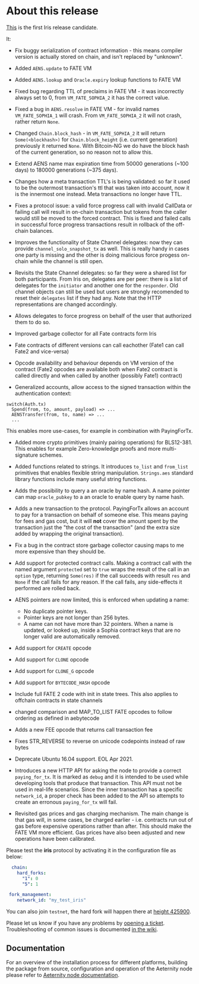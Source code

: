 # About this release

[This](https://github.com/aeternity/aeternity/releases/tag/v6.0.0-rc1) is the first Iris release candidate.

It:

* Fix buggy serialization of contract information - this means compiler version is actually
  stored on chain, and isn't replaced by "unknown".

* Added `AENS.update` to FATE VM

* Added `AENS.lookup` and `Oracle.expiry` lookup functions to FATE VM

* Fixed bug regarding TTL of preclaims in FATE VM - it was incorrectly always
  set to 0, from `VM_FATE_SOPHIA_2` it has the correct value.

* Fixed a bug in `AENS.resolve` in FATE VM - for invalid names `VM_FATE_SOPHIA_1`
  will crash. From `VM_FATE_SOPHIA_2` it will not crash, rather return `None`.

* Changed `Chain.block_hash` - in `VM_FATE_SOPHIA_2` it will return
  `Some(<blockhash>)` for `Chain.block_height` (i.e. current generation)
  previously it returned `None`. With Bitcoin-NG we do have the block hash of
  the current generation, so no reason not to allow this.

* Extend AENS name max expiration time from 50000 generations (~100 days) to
  180000 generations (~375 days).

* Changes how a meta transaction TTL's is being validated: so far it used to
  be the outermost transaction's ttl that was taken into account, now it is
  the innermost one instead. Meta transactions no longer have TTL.

* Fixes a protocol issue: a valid force progress call with invalid CallData or
  failing call will result in on-chain transaction but tokens from the caller
  would still be moved to the forced contract. This is fixed and failed calls
  in successful force progress transactions result in rollback of the
  off-chain balances.

* Improves the functionality of State Channel delegates: now they can provide
  `channel_solo_snapshot_tx` as well. This is really handy in cases one party
  is missing and the other is doing malicious force progess on-chain while the
  channel is still open.

* Revisits the State Channel delegates: so far they were a shared list for
  both participants. From Iris on, delegates are per peer: there is a list of
  delegates for the `initiator` and another one for the `responder`. Old
  channel objects can still be used but users are strongly recomended to reset
  their `delegates` list if they had any. Note that the HTTP representations
  are changed accordingly.

* Allows delegates to force progress on behalf of the user that authorized
  them to do so.

* Improved garbage collector for all Fate contracts form Iris

* Fate contracts of different versions can call eachother (Fate1 can call Fate2 and vice-versa)

* Opcode availability and behaviour depends on VM version of the contract
  (Fate2 opcodes are available both when Fate2 contract is called directly and
  when called by another (possibly Fate1) contract)

* Generalized accounts, allow access to the signed transaction within the authentication context:
```
switch(Auth.tx)
  Spend(from, to, amount, payload) => ...
  AENSTransfer(from, to, name) => ...
  ...
```
  This enables more use-cases, for example in combination with PayingForTx.

* Added more crypto primitives (mainly pairing operations) for BLS12-381. This
  enables for example Zero-knowledge proofs and more multi-signature schemes.

* Added functions related to strings. It introduces `to_list` and `from_list`
  primitives that enables flexible string manipulation. `Strings.aes` standard
  library functions include many useful string functions.

* Adds the possibility to query a an oracle by name hash. A name pointer can
  map `oracle_pubkey` to a an oracle to enable query by name hash.

* Adds a new transaction to the protocol. PayingForTx allows an account to pay
  for a transaction on behalf of someone else. This means paying for fees and
  gas cost, but it will **not** cover the amount spent by the transaction just
  the "the cost of the transaction" (and the extra size added by wrapping the
  original transaction).

* Fix a bug in the contract store garbage collector causing maps to me
  more expensive than they should be.

* Add support for protected contract calls. Making a contract call with the named
  argument `protected` set to `true` wraps the result of the call in an
  `option` type, returning `Some(res)` if the call succeeds with result `res`
  and `None` if the call fails for any reason. If the call fails, any
  side-effects it performed are rolled back.

* AENS pointers are now limited, this is enforced when updating a name:
  - No duplicate pointer keys.
  - Pointer keys are not longer than 256 bytes.
  - A name can not have more than 32 pointers.
  When a name is updated, or looked up, inside a Sophia contract keys
  that are no longer valid are automatically removed.

* Add support for `CREATE` opcode

* Add support for `CLONE` opcode

* Add support for `CLONE_G` opcode

* Add support for `BYTECODE_HASH` opcode

* Include full FATE 2 code with init in state trees. This also applies to offchain contracts in state channels

* changed comparison and MAP\_TO\_LIST FATE opcodes to follow ordering as defined in aebytecode

* Adds a new FEE opcode that returns call transaction fee

* Fixes STR_REVERSE to reverse on unicode codepoints instead of raw bytes

* Deprecate Ubuntu 16.04 support. EOL Apr 2021.

* Introduces a new HTTP API for asking the node to provide a correct
  `paying_for_tx`. It is marked as `debug` and it is intended to be used while
  developing tools that produce that transaction. This API must not be used in
  real-life scenarios. Since the inner transaction has a specific
  `network_id`, a proper check has been added to the API so attempts to create
  an erronous `paying_for_tx` will fail.

* Revisited gas prices and gas charging mechanism. The main change is that gas
  will, in some cases, be charged earlier - i.e. contracts run out of gas
  before expensive operations rather than after. This should make the FATE VM
  more efficient. Gas prices have also been adjusted and new operations have
  been calibrated.


Please test the **iris** protocol by activating it in the configuration file as below:

```yaml
  chain:
    hard_forks:
      "1": 0
      "5": 1

 fork_management:
    network_id: "my_test_iris"
```

You can also join `testnet`, the hard fork will happen there at [height 425900](https://github.com/aeternity/aeternity/pull/3584/files#diff-d72f1cea18e8c6f4fee2ca52334645d163d663cf616259b3d8c53c5c9ca848f6R110).

Please let us know if you have any problems by [opening a ticket](https://github.com/aeternity/aeternity/issues).
Troubleshooting of common issues is documented [in the wiki](https://github.com/aeternity/aeternity/wiki/Troubleshooting).

## Documentation

For an overview of the installation process for different platforms,
building the package from source, configuration and operation of the Aeternity
node please refer to [Aeternity node documentation](https://docs.aeternity.io/).

